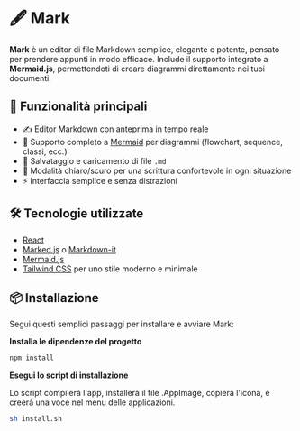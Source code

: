 # 🖋️ Mark

**Mark** è un editor di file Markdown semplice, elegante e potente, pensato per prendere appunti in modo efficace. Include il supporto integrato a **Mermaid.js**, permettendoti di creare diagrammi direttamente nei tuoi documenti.

## 🚀 Funzionalità principali

- ✍️ Editor Markdown con anteprima in tempo reale
- 🧠 Supporto completo a [Mermaid](https://mermaid-js.github.io/) per diagrammi (flowchart, sequence, classi, ecc.)
- 💾 Salvataggio e caricamento di file `.md`
- 🌙 Modalità chiaro/scuro per una scrittura confortevole in ogni situazione
- ⚡ Interfaccia semplice e senza distrazioni

## 🛠️ Tecnologie utilizzate

- [React](https://react.dev/) 
- [Marked.js](https://marked.js.org/) o [Markdown-it](https://github.com/markdown-it/markdown-it)
- [Mermaid.js](https://mermaid-js.github.io/)
- [Tailwind CSS](https://tailwindcss.com/) per uno stile moderno e minimale

## 📦 Installazione

Segui questi semplici passaggi per installare e avviare Mark:

**Installa le dipendenze del progetto**

```bash
npm install
```
**Esegui lo script di installazione**

Lo script compilerà l'app, installerà il file .AppImage, copierà l'icona, e creerà una voce nel menu delle applicazioni.

```bash
sh install.sh
```

